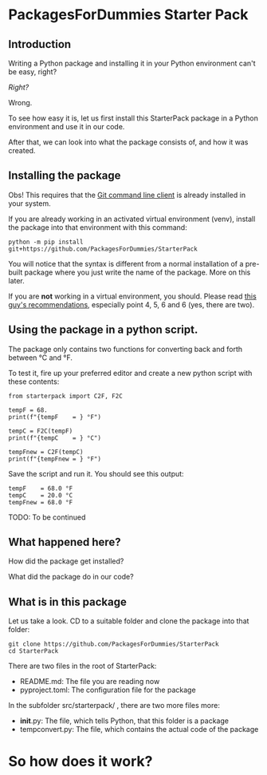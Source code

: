 # PackagesForDummies Starter Pack
## Introduction
Writing a Python package and installing it in your Python environment can't be easy, right?

*Right?*

Wrong.

To see how easy it is, let us first install this StarterPack package in a Python environment and use it in our code.

After that, we can look into what the package consists of, and how it was created.

## Installing the package
Obs! This requires that the [Git command line client](https://git-scm.com/downloads) is already installed in your system. 

If you are already working in an activated virtual environment (venv), install the package into that environment with this command:

    python -m pip install git+https://github.com/PackagesForDummies/StarterPack

You will notice that the syntax is different from a normal installation of a pre-built package where you just write the name of the package. More on this later. 

If you are **not** working in a virtual environment, you should. Please read [this guy's recommendations](https://www.bitecode.dev/p/relieving-your-python-packaging-pain), especially point 4, 5, 6 and 6 (yes, there are two).

## Using the package in a python script.
The package only contains two functions for converting back and forth between °C and °F.

To test it, fire up your preferred editor and create a new python script with these contents:

    from starterpack import C2F, F2C

    tempF = 68.
    print(f"{tempF    = } °F")

    tempC = F2C(tempF)
    print(f"{tempC    = } °C")

    tempFnew = C2F(tempC)
    print(f"{tempFnew = } °F")
    
Save the script and run it. You should see this output:

    tempF    = 68.0 °F
    tempC    = 20.0 °C
    tempFnew = 68.0 °F


TODO: To be continued

## What happened here?

How did the package get installed?

What did the package do in our code?

## What is in this package

Let us take a look. CD to a suitable folder and clone the package into that folder:

    git clone https://github.com/PackagesForDummies/StarterPack
    cd StarterPack

There are two files in the root of StarterPack:

 - README.md: The file you are reading now
 - pyproject.toml: The configuration file for the package

In the subfolder src/starterpack/ , there are two more files more:
 - __init__.py: The file, which tells Python, that this folder is a package
 - tempconvert.py: The file, which contains the actual code of the package

# So how does it work?


